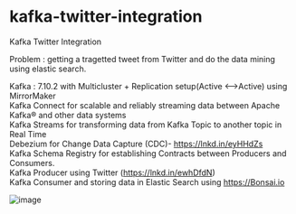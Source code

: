 # kafka-twitter-integration
Kafka Twitter Integration

Problem : getting a tragetted tweet from Twitter and do the data mining using elastic search. <br>

Kafka : 7.10.2 with Multicluster + Replication setup(Active <—>Active) using MirrorMaker<br>
Kafka Connect for scalable and reliably streaming data between Apache Kafka® and other data systems<br>
Kafka Streams for transforming data from Kafka Topic to another topic in Real Time<br>
Debezium for Change Data Capture (CDC)- https://lnkd.in/eyHHdZs<br>
Kafka Schema Registry for establishing Contracts between Producers and Consumers.<br>
Kafka Producer using Twitter (https://lnkd.in/ewhDfdN)<br>
Kafka Consumer and storing data in Elastic Search using https://Bonsai.io<br>


![image](https://user-images.githubusercontent.com/26468158/136989560-e3127c2a-ced5-4606-a973-cc2cdce4ab2e.png)
